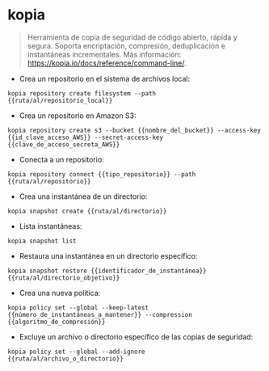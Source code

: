# kopia

> Herramienta de copia de seguridad de código abierto, rápida y segura.
> Soporta encriptación, compresión, deduplicación e instantáneas incrementales.
> Más información: <https://kopia.io/docs/reference/command-line/>.

- Crea un repositorio en el sistema de archivos local:

`kopia repository create filesystem --path {{ruta/al/repositorio_local}}`

- Crea un repositorio en Amazon S3:

`kopia repository create s3 --bucket {{nombre_del_bucket}} --access-key {{id_clave_acceso_AWS}} --secret-access-key {{clave_de_acceso_secreta_AWS}}`

- Conecta a un repositorio:

`kopia repository connect {{tipo_repositorio}} --path {{ruta/al/repositorio}}`

- Crea una instantánea de un directorio:

`kopia snapshot create {{ruta/al/directorio}}`

- Lista instantáneas:

`kopia snapshot list`

- Restaura una instantánea en un directorio específico:

`kopia snapshot restore {{identificador_de_instantánea}} {{ruta/al/directorio_objetivo}}`

- Crea una nueva política:

`kopia policy set --global --keep-latest {{número_de_instantáneas_a_mantener}} --compression {{algoritmo_de_compresión}}`

- Excluye un archivo o directorio específico de las copias de seguridad:

`kopia policy set --global --add-ignore {{ruta/al/archivo_o_directorio}}`
